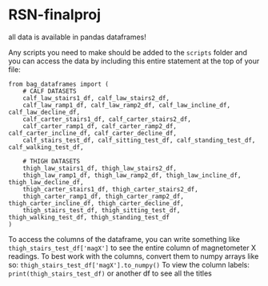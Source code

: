 # RSN-finalproj

all data is available in pandas dataframes!

Any scripts you need to make should be added to the `scripts` folder and you can access the data by including this entire statement at the top of your file:
```
from bag_dataframes import (
    # CALF DATASETS
    calf_law_stairs1_df, calf_law_stairs2_df,
    calf_law_ramp1_df, calf_law_ramp2_df, calf_law_incline_df, calf_law_decline_df,
    calf_carter_stairs1_df, calf_carter_stairs2_df,
    calf_carter_ramp1_df, calf_carter_ramp2_df, calf_carter_incline_df, calf_carter_decline_df,
    calf_stairs_test_df, calf_sitting_test_df, calf_standing_test_df, calf_walking_test_df,

    # THIGH DATASETS
    thigh_law_stairs1_df, thigh_law_stairs2_df,
    thigh_law_ramp1_df, thigh_law_ramp2_df, thigh_law_incline_df, thigh_law_decline_df,
    thigh_carter_stairs1_df, thigh_carter_stairs2_df,
    thigh_carter_ramp1_df, thigh_carter_ramp2_df, thigh_carter_incline_df, thigh_carter_decline_df,
    thigh_stairs_test_df, thigh_sitting_test_df, thigh_walking_test_df, thigh_standing_test_df
)
```

To access the columns of the dataframe, you can write something like `thigh_stairs_test_df['magX']` to see the entire column of magnetometer X readings. 
To best work with the columns, convert them to numpy arrays like so: `thigh_stairs_test_df['magX'].to_numpy()`
To view the column labels: `print(thigh_stairs_test_df)` or another df to see all the titles
